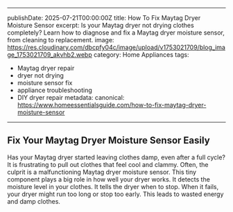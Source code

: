 
---
publishDate: 2025-07-21T00:00:00Z
title: How To Fix Maytag Dryer Moisture Sensor
excerpt: Is your Maytag dryer not drying clothes completely? Learn how to diagnose and fix a Maytag dryer moisture sensor, from cleaning to replacement.
image: https://res.cloudinary.com/dbcpfy04c/image/upload/v1753021709/blog_image_1753021709_akvhb2.webp
category: Home Appliances
tags:
  - Maytag dryer repair
  - dryer not drying
  - moisture sensor fix
  - appliance troubleshooting
  - DIY dryer repair
metadata:
  canonical: https://www.homeessentialsguide.com/how-to-fix-maytag-dryer-moisture-sensor
---

## Fix Your Maytag Dryer Moisture Sensor Easily

Has your Maytag dryer started leaving clothes damp, even after a full cycle? It is frustrating to pull out clothes that feel cool and clammy. Often, the culprit is a malfunctioning Maytag dryer moisture sensor. This tiny component plays a big role in how well your dryer works. It detects the moisture level in your clothes. It tells the dryer when to stop. When it fails, your dryer might run too long or stop too early. This leads to wasted energy and damp clothes.
